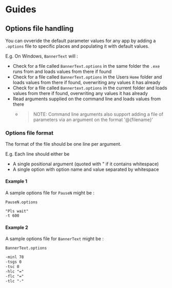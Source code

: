 # Guides

## Options file handling

You can ovveride the default parameter values for any app by adding a `.options` file to specific places and populating it
with default values.

E.g. On Windows, `BannerText` will :
- Check for a file called `BannerText.options` in the same folder the `.exe` runs from and loads values from there if found
- Check for a file called `BannerText.options` in the Users `Home` folder and loads values from there if found, overwriting any values it has already
- Check for a file called `Bannertext.options` in the current folder and loads values from there if found, overwriting any values it has already
- Read arguments supplied on the command line and loads values from there
  - >NOTE: Command line arguments also support adding a file of parameters via an argument on the format '@{filename}'

### Options file format

The format of the file should be one line per argument.

E.g. Each line should either be

- A single positional argument (quoted with " if it contains whitespace)
- A single option with option name and value separated by whitespace

#### Example 1

A sample options file for `PauseN` might be :

`PauseN.options`
```txt
"Pls wait"
-t 600
```

#### Example 2

A sample options file for `BannerText` might be :

`BannerText.options`
```txt
-minl 78
-tsgs 0
-tsc 0
-hlc "="
-flc "="
-tlc "-"
```
